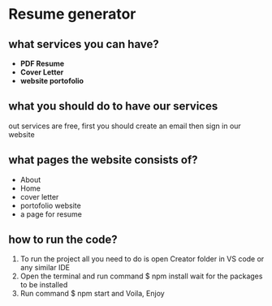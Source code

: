 # Resume generator 
## what services you can have?
- **PDF Resume**
- **Cover Letter**
- **website portofolio**
## what you should do to have our services
out services are free, first you should create an email then sign in our website 
## what pages the website consists of?
- About
- Home
- cover letter
- portofolio website
- a page for resume
## how to run the code?
1. To run the project all you need to do is open Creator folder in VS code or any similar IDE
2. Open the terminal and run command $ npm install wait for the packages to be installed
3. Run command $ npm start and Voila, Enjoy

